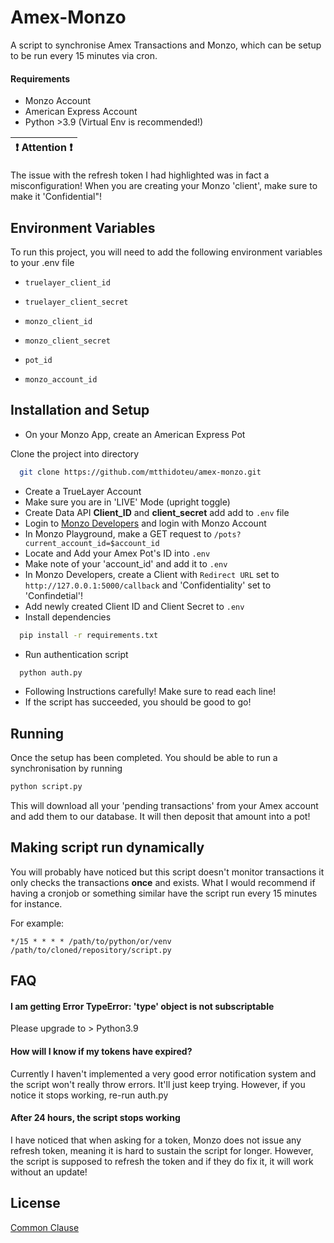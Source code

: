 
# Amex-Monzo

A script to synchronise Amex Transactions and Monzo, which can be setup to be run every 15 minutes via cron.
#### Requirements
- Monzo Account
- American Express Account 
- Python >3.9 (Virtual Env is recommended!)


| :exclamation:  Attention :exclamation:  |
|-----------------------------------------|
The issue with the refresh token I had highlighted was in fact a misconfiguration! When you are creating your Monzo 'client', make sure to make it 'Confidential"!



## Environment Variables

To run this project, you will need to add the following environment variables to your .env file

- `truelayer_client_id`

- `truelayer_client_secret`

- `monzo_client_id`

- `monzo_client_secret`

- `pot_id`

- `monzo_account_id`


## Installation and Setup

- On your Monzo App, create an American Express Pot

Clone the project into directory

```bash
  git clone https://github.com/mtthidoteu/amex-monzo.git
```

- Create a TrueLayer Account
- Make sure you are in 'LIVE' Mode (upright toggle)
- Create Data API **Client_ID** and **client_secret** add add to `.env` file
- Login to [Monzo Developers](https://developers.monzo.com) and login with Monzo Account
- In Monzo Playground, make a GET request to `/pots?current_account_id=$account_id`
- Locate and Add your Amex Pot's ID into `.env`
- Make note of your 'account_id' and add it to `.env`
- In Monzo Developers, create a Client with `Redirect URL` set to `http://127.0.0.1:5000/callback` and 'Confidentiality' set to 'Confindetial'!
- Add newly created Client ID and Client Secret to `.env`
- Install dependencies

```bash
  pip install -r requirements.txt
```
-  Run authentication script
```bash
  python auth.py
```
- Following Instructions carefully! Make sure to read each line!
- If the script has succeeded, you should be good to go!

## Running
Once the setup has been completed. You should be able to run a synchronisation by running

```bash
python script.py
```
This will download all your 'pending transactions' from your Amex account and add them to our database. It will then deposit that amount into a pot!

## Making script run dynamically

You will probably have noticed but this script doesn't monitor transactions it only checks the transactions **once** and exists. What I would recommend if having a cronjob or something similar have the script run every 15 minutes for instance.

For example:

```cron
*/15 * * * * /path/to/python/or/venv /path/to/cloned/repository/script.py
```


## FAQ

#### I am getting Error TypeError: 'type' object is not subscriptable

Please upgrade to > Python3.9

#### How will I know if my tokens have expired?

Currently I haven't implemented a very good error notification system and the script won't really throw errors. It'll just keep trying. However, if you notice it stops working, re-run auth.py

#### After 24 hours, the script stops working

I have noticed that when asking for a token, Monzo does not issue any refresh token, meaning it is hard to sustain the script for longer. However, the script is supposed to refresh the token and if they do fix it, it will work without an update! 

## License
[Common Clause](https://commonsclause.com)
